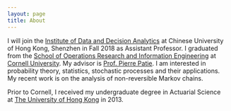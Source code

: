 ```yaml
---
layout: page
title: About
---
```


I will join the [Institute of Data and Decision Analytics](http://idda.cuhk.edu.cn/en) at Chinese University of Hong Kong, Shenzhen in Fall 2018 as Assistant Professor. I graduated from the [School of Operations Research and Information Engineering](http://www.orie.cornell.edu/) at [Cornell University](http://www.cornell.edu/). My advisor is [Prof. Pierre Patie](http://courses2.cit.cornell.edu/pp396/). I am interested in probability theory, statistics, stochastic processes and their applications. My recent work is on the analysis of non-reversible Markov chains.

Prior to Cornell, I received my undergraduate degree in Actuarial Science at [The University of Hong Kong](http://www.hku.hk) in 2013.

